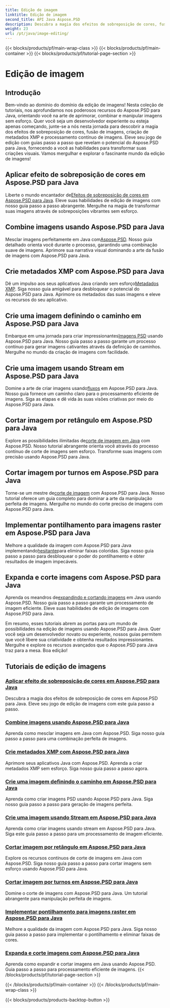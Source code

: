 ```yaml
---
title: Edição de imagem
linktitle: Edição de imagem
second_title: API Java Aspose.PSD
description: Descubra a magia dos efeitos de sobreposição de cores, fusão de imagens e processamento contínuo de imagens com Aspose.PSD. Eleve seu jogo de edição de imagens com nossos guias.
weight: 23
url: /pt/java/image-editing/
---
```


{{< blocks/products/pf/main-wrap-class >}}
{{< blocks/products/pf/main-container >}}
{{< blocks/products/pf/tutorial-page-section >}}

# Edição de imagem

## Introdução 

Bem-vindo ao domínio do domínio da edição de imagens! Nesta coleção de tutoriais, nos aprofundamos nos poderosos recursos do Aspose.PSD para Java, orientando você na arte de aprimorar, combinar e manipular imagens sem esforço. Quer você seja um desenvolvedor experiente ou esteja apenas começando, junte-se a nós nesta jornada para descobrir a magia dos efeitos de sobreposição de cores, fusão de imagens, criação de metadados XMP e processamento contínuo de imagens. Eleve seu jogo de edição com guias passo a passo que revelam o potencial do Aspose.PSD para Java, fornecendo a você as habilidades para transformar suas criações visuais. Vamos mergulhar e explorar o fascinante mundo da edição de imagens!

## Aplicar efeito de sobreposição de cores em Aspose.PSD para Java

 Liberte o mundo encantador de[Efeitos de sobreposição de cores em Aspose.PSD para Java](./color-overlay-effect/). Eleve suas habilidades de edição de imagens com nosso guia passo a passo abrangente. Mergulhe na magia de transformar suas imagens através de sobreposições vibrantes sem esforço.

## Combine imagens usando Aspose.PSD para Java

 Mesclar imagens perfeitamente em Java com[Aspose.PSD](./combine-images/). Nosso guia detalhado orienta você durante o processo, garantindo uma combinação suave de imagens. Aprimore sua narrativa visual dominando a arte da fusão de imagens com Aspose.PSD para Java.

## Crie metadados XMP com Aspose.PSD para Java

 Dê um impulso aos seus aplicativos Java criando sem esforço[Metadados XMP](./create-xmp-metadata/). Siga nosso guia amigável para desbloquear o potencial do Aspose.PSD para Java. Aprimore os metadados das suas imagens e eleve os recursos do seu aplicativo.

## Crie uma imagem definindo o caminho em Aspose.PSD para Java

 Embarque em uma jornada para criar impressionantes[Imagens PSD](./create-image-by-setting-path/) usando Aspose.PSD para Java. Nosso guia passo a passo garante um processo contínuo para gerar imagens cativantes através da definição de caminhos. Mergulhe no mundo da criação de imagens com facilidade.

## Crie uma imagem usando Stream em Aspose.PSD para Java

 Domine a arte de criar imagens usando[fluxos](./create-image-using-stream/) em Aspose.PSD para Java. Nosso guia fornece um caminho claro para o processamento eficiente de imagens. Siga as etapas e dê vida às suas visões criativas por meio do Aspose.PSD para Java.

## Cortar imagem por retângulo em Aspose.PSD para Java

 Explore as possibilidades ilimitadas de[corte de imagem em Java](./crop-image-by-rectangle/) com Aspose.PSD. Nosso tutorial abrangente orienta você através do processo contínuo de corte de imagens sem esforço. Transforme suas imagens com precisão usando Aspose.PSD para Java.

## Cortar imagem por turnos em Aspose.PSD para Java

 Torne-se um mestre de[corte de imagem](./crop-image-by-shifts/) com Aspose.PSD para Java. Nosso tutorial oferece um guia completo para dominar a arte da manipulação perfeita de imagens. Mergulhe no mundo do corte preciso de imagens com Aspose.PSD para Java.

## Implementar pontilhamento para imagens raster em Aspose.PSD para Java

 Melhore a qualidade da imagem com Aspose.PSD para Java implementando[hesitante](./implement-dithering/)para eliminar faixas coloridas. Siga nosso guia passo a passo para desbloquear o poder do pontilhamento e obter resultados de imagem impecáveis.

## Expanda e corte imagens com Aspose.PSD para Java

 Aprenda os meandros de[expandindo e cortando imagens](./expand-and-crop-images/) em Java usando Aspose.PSD. Nosso guia passo a passo garante um processamento de imagem eficiente. Eleve suas habilidades de edição de imagens com Aspose.PSD para Java.

Em resumo, esses tutoriais abrem as portas para um mundo de possibilidades na edição de imagens usando Aspose.PSD para Java. Quer você seja um desenvolvedor novato ou experiente, nossos guias permitem que você libere sua criatividade e obtenha resultados impressionantes. Mergulhe e explore os recursos avançados que o Aspose.PSD para Java traz para a mesa. Boa edição!
## Tutoriais de edição de imagens
### [Aplicar efeito de sobreposição de cores em Aspose.PSD para Java](./color-overlay-effect/)
Descubra a magia dos efeitos de sobreposição de cores em Aspose.PSD para Java. Eleve seu jogo de edição de imagens com este guia passo a passo.
### [Combine imagens usando Aspose.PSD para Java](./combine-images/)
Aprenda como mesclar imagens em Java com Aspose.PSD. Siga nosso guia passo a passo para uma combinação perfeita de imagens.
### [Crie metadados XMP com Aspose.PSD para Java](./create-xmp-metadata/)
Aprimore seus aplicativos Java com Aspose.PSD. Aprenda a criar metadados XMP sem esforço. Siga nosso guia passo a passo agora.
### [Crie uma imagem definindo o caminho em Aspose.PSD para Java](./create-image-by-setting-path/)
Aprenda como criar imagens PSD usando Aspose.PSD para Java. Siga nosso guia passo a passo para geração de imagens perfeita.
### [Crie uma imagem usando Stream em Aspose.PSD para Java](./create-image-using-stream/)
Aprenda como criar imagens usando stream em Aspose.PSD para Java. Siga este guia passo a passo para um processamento de imagem eficiente.
### [Cortar imagem por retângulo em Aspose.PSD para Java](./crop-image-by-rectangle/)
Explore os recursos contínuos de corte de imagens em Java com Aspose.PSD. Siga nosso guia passo a passo para cortar imagens sem esforço usando Aspose.PSD para Java.
### [Cortar imagem por turnos em Aspose.PSD para Java](./crop-image-by-shifts/)
Domine o corte de imagens com Aspose.PSD para Java. Um tutorial abrangente para manipulação perfeita de imagens.
### [Implementar pontilhamento para imagens raster em Aspose.PSD para Java](./implement-dithering/)
Melhore a qualidade da imagem com Aspose.PSD para Java. Siga nosso guia passo a passo para implementar o pontilhamento e eliminar faixas de cores.
### [Expanda e corte imagens com Aspose.PSD para Java](./expand-and-crop-images/)
Aprenda como expandir e cortar imagens em Java usando Aspose.PSD. Guia passo a passo para processamento eficiente de imagens.
{{< /blocks/products/pf/tutorial-page-section >}}

{{< /blocks/products/pf/main-container >}}
{{< /blocks/products/pf/main-wrap-class >}}

{{< blocks/products/products-backtop-button >}}
